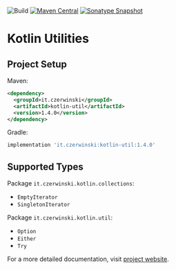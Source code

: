 ![Build](https://github.com/sczerwinski/kotlin-util/workflows/Build/badge.svg)
[![Maven Central](https://img.shields.io/maven-central/v/it.czerwinski/kotlin-util.svg)](https://repo1.maven.org/maven2/it/czerwinski/kotlin-util/)
[![Sonatype Snapshot](https://img.shields.io/nexus/s/https/oss.sonatype.org/it.czerwinski/kotlin-util.svg)](https://oss.sonatype.org/content/repositories/snapshots/it/czerwinski/kotlin-util/)

# Kotlin Utilities

## Project Setup

Maven:
```xml
<dependency>
  <groupId>it.czerwinski</groupId>
  <artifactId>kotlin-util</artifactId>
  <version>1.4.0</version>
</dependency>
```

Gradle:
```groovy
implementation 'it.czerwinski:kotlin-util:1.4.0'
```

## Supported Types

Package `it.czerwinski.kotlin.collections`:
* `EmptyIterator`
* `SingletonIterator`

Package `it.czerwinski.kotlin.util`:
* `Option`
* `Either`
* `Try`

For a more detailed documentation, visit
[project website](https://czerwinski.it/projects/kotlin-util/).
